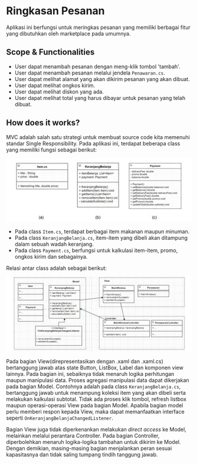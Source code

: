 ﻿# Ringkasan Pesanan

Aplikasi ini berfungsi untuk meringkas pesanan yang memiliki berbagai fitur yang dibutuhkan oleh marketplace pada umumnya.

## Scope & Functionalities
* User dapat menambah pesanan dengan meng-klik tombol 'tambah'.
* User dapat menambah pesanan melalui jendela `Penawaran.cs`.
* User dapat melihat alamat yang akan dikirim pesanan yang akan dibuat.
* User dapat melihat ongkos kirim.
* User dapat melihat diskon yang ada.
* User dapat melihat total yang harus dibayar untuk pesanan yang telah dibuat.

## How does it works?
MVC adalah salah satu strategi untuk membuat source code kita memenuhi standar Single Responsibility.
Pada aplikasi ini, terdapat beberapa class yang memiliki fungsi sebagai berikut:

![Class Diagram 1](assets/classDiagram1.jpg)
* Pada class `Item.cs`, terdapat berbagai item makanan maupun minuman.
* Pada class `KeranjangBelanja.cs`, item-item yang dibeli akan ditampung dalam sebuah wadah keranjang.
* Pada class `Payment.cs`, berfungsi untuk kalkulasi item-item, promo, ongkos kirim dan sebagainya.

Relasi antar class adalah sebagai berikut:

![Class Diagram 2](assets/classDiagram2.jpg)

Pada bagian View(direpresentasikan dengan .xaml dan .xaml.cs) bertanggung jawab atas state Button, ListBox, Label dan komponen view lainnya.
Pada bagian ini, sebaiknya tidak menaruh logika perhitungan maupun manipulasi data.
Proses agregasi manipulasi data dapat dikerjakan pada bagian Model.
Contohnya adalah pada class `KeranjangBelanja.cs`, bertanggung jawab untuk menampung koleksi item yang akan dibeli serta melakukan kalkulasi subtotal.
Tidak ada proses klik tombol, refresh listbox maupun operasi-operasi View pada bagian Model.
Apabila bagian model perlu memberi respon kepada View, maka dapat memanfaatkan interface seperti `OnKeranjangBelanjaChangedListener`.

Bagian View juga tidak diperkenankan melakukan _direct access_ ke Model, melainkan melalui perantara Controller.
Pada bagian Controller, diperbolehkan menaruh logika-logika tambahan untuk dikirim ke Model.
Dengan demikian, masing-masing bagian menjalankan peran sesuai kapasitasnya dan tidak saling tumpang tindih tanggung jawab.
